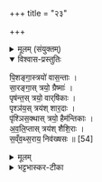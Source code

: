 +++
title = "२३"

+++


<details><summary>मूलम् (संयुक्तम्)</summary>

पि॒शङ्गा॒स्त्रयो॑ वास॒न्तास्सा॒रङ्गा॒स्त्रयो॒ ग्रैष्मा॒ᳶ पृष॑न्त॒स्त्रयो॒ वार्‌षि॑का॒ᳶ पृश्ञ॑य॒स्त्रय॑श्शार॒दाᳶ पृ॑श्ञिस॒क्थास्त्रयो॒ हैम॑न्तिका अवलि॒प्तास्त्रय॑श्शैशि॒रास्स॑व्ँवथ्स॒राय॒ निव॑ख्षसः ॥ [54]  
</details>

<details open><summary>विश्वास-प्रस्तुतिः</summary>

पि॒शङ्गा॒स्त्रयो॑ वास॒न्ताः ।  
सा॒रङ्गा॒स् त्रयो॒ ग्रैष्माः॑ ।  
पृष॑न्त॒स् त्रयो॒ वार्‌षि॑काः ।  
पृश्ञ॑य॒स् त्रय॑श् शार॒दाः ।  
पृ॑श्ञिस॒क्थास् त्रयो॒ हैम॑न्तिकाः ।  
अ॒व॒लि॒प्तास् त्रय॑श् शैशि॒राः ।  
स॒व्ँव॒थ्स॒राय॒ निव॑ख्षसः ॥ [54]  
</details>

<details><summary>मूलम्</summary>

पि॒शङ्गा॒स्त्रयो॑ वास॒न्ताः ।  
सा॒रङ्गा॒स् त्रयो॒ ग्रैष्माः॑ ।  
पृष॑न्त॒स् त्रयो॒ वार्‌षि॑काः ।  
पृश्ञ॑य॒स् त्रय॑श् शार॒दाः ।  
पृ॑श्ञिस॒क्थास् त्रयो॒ हैम॑न्तिकाः ।  
अ॒व॒लि॒प्तास् त्रय॑श् शैशि॒राः ।  
स॒व्ँव॒थ्स॒राय॒ निव॑ख्षसः ॥ [54]  
</details>

<details><summary>भट्टभास्कर-टीका</summary>

1पिशङ्गादय क्रतुपशवः प्रत्यृतु त्रयस्त्रयः । 'सक्थञ्चाक्रान्तात्' इत्युत्तरपदान्तोदात्तत्वम् । हैमन्तिका इति । 'हेमन्ताच्च' इति ठञ् । अवलिप्ताः वर्णान्तरस्योपरि वर्णान्तरलिप्ताः । स्तब्धा इत्यन्ये । संवत्सराय निवक्षस आलभ्यते । निवक्षसः निम्नवक्षसः ॥


इति भट्टभास्करमिश्रविरचिते यजुर्वेदभाष्ये ज्ञानयज्ञाख्ये पञ्चमे काण्डे षष्ठप्रश्ने त्रयोविंशोनुवाकः ॥
समाप्तश्च प्रपाठकः ॥  

</details>